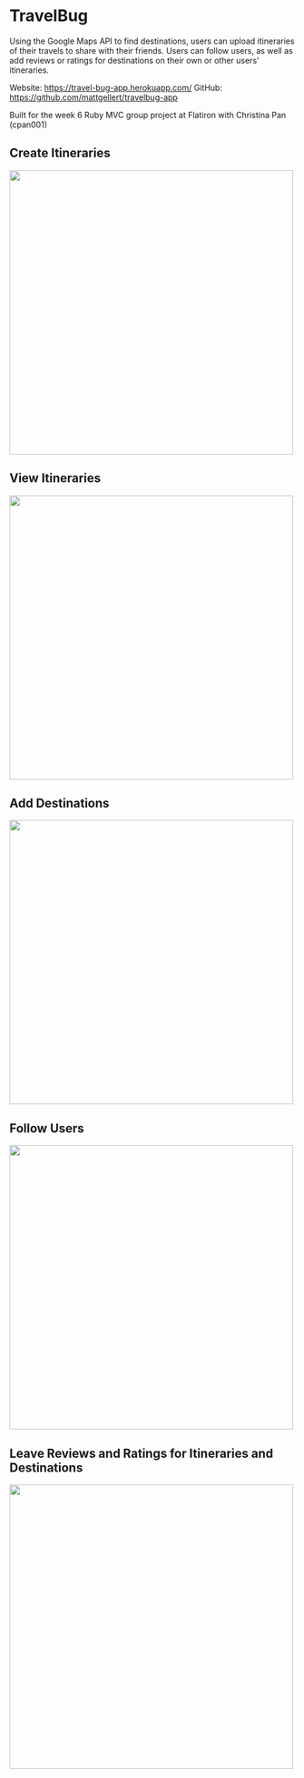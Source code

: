 # TravelBug
Using the Google Maps API to find destinations, users can upload itineraries of their travels to share with their friends. Users can follow users, as well as add reviews or ratings for destinations on their own or other users' itineraries.

Website: https://travel-bug-app.herokuapp.com/
GitHub: https://github.com/mattgellert/travelbug-app

Built for the week 6 Ruby MVC group project at Flatiron with Christina Pan (cpan001)

## Create Itineraries
<img src="https://media.giphy.com/media/3ohjUPbaJvn8bU3lFS/giphy.gif" height="500px"/>

## View Itineraries
<img src="https://media.giphy.com/media/3ohjV1FkNjLtb0X4CQ/giphy.gif" height="500px"/>

## Add Destinations
<img src="https://media.giphy.com/media/3ohjUOEiO0K9vwUBjO/giphy.gif" height="500px"/>

## Follow Users
<img src="https://media.giphy.com/media/l4EoYNfPInn859LNu/giphy.gif" height="500px"/>

## Leave Reviews and Ratings for Itineraries and Destinations
<img src="https://media.giphy.com/media/l4EoTXlZGzWb5n8f6/giphy.gif" height="500px"/>
